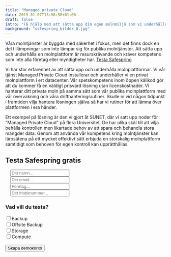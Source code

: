 ```yaml
---
title: "Managed private Cloud"
date: 2019-01-07T13:58:58+01:00
draft: false
intro: "Få hjälp med att sätta upp din egen molnmiljö som vi underhåller. Då får du kraften från molnet - i ditt datacenter."
background: "safespring_bilder_8.jpg"
---
```

Våra molntjänster är byggda med säkerhet i fokus, men det finns dock en del tillämpningar som inte lämpar sig för publika molntjänster. Att sätta upp och underhålla en molnplattform är resurskrävande och kräver kompetens som inte alla företag eller myndigheter har.
<a href="#testa-safespring" id="text-button">Testa Safespring</a>

Vi har stor erfarenhet av att sätta upp och underhålla molnplattformar. Vi vår tjänst Managed Private Cloud installerar och underhåller vi en privat molnplattform i ert datacenter.  Vår spetskompetens inom öppen källkod gör att du kommer få en väldigt prisvärd lösning utan licenskostnader. Vi hanterar ditt privata moln på samma sätt som vår publika molnplattform med vår övervakning och våra drifthanteringsrutiner. Skulle ni vid någon tidpunkt i framtiden vilja hantera lösningen själva så har vi rutiner för att lämna över plattformen i era händer.

Ett exempel på lösning är den vi gjort åt SUNET, där vi satt upp noder för “Managed Private Cloud” på flera Universitet. De har olika skäl till att vilja behålla kontrollen men likartade behov av att spara och behandla stora mängder data. Genom att använda vår kompetens kring molntjänster kan lärosätena på ett mycket effektivt sätt erbjuda en storskalig molnplattform samtidigt som behoven för egen kontroll kan upprätthållas.

<h2 id="testa-safespring">Testa Safespring gratis</h2>

<form id="up-form" name="form_9549uf83546290004448380e8164ebe216d83" action="https://power.upsales.com/api/external/formSubmit" method="POST">
	<div class="form">
    <i class="fas fa-user"></i>&nbsp;&nbsp;&nbsp;
		<input maxlength="512" type="text" name="Contact.name" required="required" placeholder="Ditt namn...">
	</div>
  <div class="form">
    <i class="fas fa-envelope"></i>&nbsp;&nbsp;&nbsp;
		<input maxlength="512" type="email" id="up-email-input" autocomplete="off" name="Contact.email" required="required" placeholder="Din email...">
	</div>
  <div class="form">
    <i class="fas fa-briefcase"></i>&nbsp;&nbsp;&nbsp;
		<input maxlength="512" type="text" id="up-client-name-input" name="Client.name" required="required" placeholder="Företag...">
	</div>
  <div class="form">
    <i class="fas fa-mobile-alt"></i>&nbsp;&nbsp;&nbsp;
		<input maxlength="512" type="text" name="Contact.cellPhone" required="required" placeholder="Ditt mobilnummer...">
	</div>
	<div>
		<h3>Vad vill du testa?</h3>
		<div class="inputGroup"><input id="Backup" type="checkbox" value="Backup" name="Extra.1547719761203"><label for="Backup">Backup</label></div>
    <div class="inputGroup"><input id="Offsite" type="checkbox" value="Offsite Backup" name="Extra.1547719761203"><label for="Offsite">Offsite Backup</label></div>
		<div class="inputGroup"><input id="Storage" type="checkbox" value="Storage" name="Extra.1547719761203"><label for="Storage">Storage</label></div>
		<div class="inputGroup"><input id="Compute" type="checkbox" value="Compute" name="Extra.1547719761203"><label for="Compute">Compute</label></div>
    <br>
	</div>
	<!-- REQUIRED FIELDS -->
	<input type="hidden" name="formCid" value="9549">
	<input type="hidden" name="formId" value="9549uf83546290004448380e8164ebe216d83">
	<input type="hidden" name="isFrame" value="false">
	<input type="text" value="" name="validation" style="display: none;">
	<!-- END OF REQUIRED FIELDS -->
	<button type="submit" class="button">Skapa demokonto</button>
</form>
<script src="https://img.upsales.com/lBtRI6eK9zoMXU3igCaQIw==/be.js"></script>
